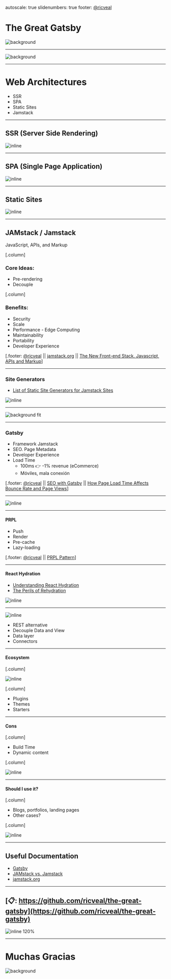 autoscale: true
slidenumbers: true
footer: [@ricveal](https://ricveal.com)

# The Great Gatsby

![background](./resources/great-gatsby.jpg)

---

![background](./resources/gatsby.png)

---

# Web Architectures

- SSR
- SPA
- Static Sites
- Jamstack

---

## SSR (Server Side Rendering)

![inline](./resources/ssr.png)

---

## SPA (Single Page Application)

![inline](./resources/spa.png)

---

## Static Sites

![inline](./resources/static.png)

---

## JAMstack / Jamstack

JavaScript, APIs, and Markup

[.column]
### Core Ideas:

- Pre-rendering
- Decouple

[.column]
### Benefits:

- Security
- Scale
- Performance - Edge Computing
- Maintainability
- Portability
- Developer Experience

[.footer: [@ricveal](https://ricveal.com)  ||  [jamstack.org](https://jamstack.org)  ||  [The New Front-end Stack. Javascript, APIs and Markup](https://vimeo.com/163522126)]

---

### Site Generators

- [List of Static Site Generators for Jamstack Sites](https://jamstack.org/generators/)

![inline](./resources/static-sites.gif)

---

![background fit](./resources/who-is-gatsby.gif)

---

### Gatsby

- Framework Jamstack
- SEO. Page Metadata
- Developer Experience
- Load Time
  - 100ms 👉 -1% revenue (eCommerce)
  - Móviles, mala conexión

[.footer: [@ricveal](https://ricveal.com)  ||  [SEO with Gatsby](https://www.gatsbyjs.com/docs/seo/)  ||  [How Page Load Time Affects Bounce Rate and Page Views](https://www.section.io/blog/page-load-time-bounce-rate/)]

---

![inline](./resources/react.png)

---

#### PRPL

- Push
- Render
- Pre-cache
- Lazy-loading

[.footer: [@ricveal](https://ricveal.com)  ||  [PRPL Pattern](https://www.gatsbyjs.com/docs/prpl-pattern/)]

---

#### React Hydration

- [Understanding React Hydration](https://www.gatsbyjs.com/docs/react-hydration/)
- [The Perils of Rehydration](https://joshwcomeau.com/react/the-perils-of-rehydration/)

![inline](./resources/jack-titanic.gif)

---

![inline](./resources/graphql.png)

- REST alternative
- Decouple Data and View
- Data layer
- Connectors


---

#### Ecosystem

[.column]

![inline](./resources/joy.gif)

[.column]

- Plugins
- Themes
- Starters

---

#### Cons

[.column]

- Build Time
- Dynamic content

[.column]

![inline](./resources/oscars-joy.gif)

---

#### Should I use it?

[.column]

- Blogs, portfolios, landing pages
- Other cases?

[.column]

![inline](./resources/omg.gif)

---

## Useful Documentation

- [Gatsby](https://www.gatsbyjs.com/)
- [JAMstack vs. Jamstack](https://css-tricks.com/jamstack-vs-jamstack/)
- [jamstack.org](https://jamstack.org)

---

## [📋: https://github.com/ricveal/the-great-gatsby](https://github.com/ricveal/the-great-gatsby)

![inline 120%](./resources/qr.png)

---

# Muchas Gracias

![background](./resources/ending.gif)
